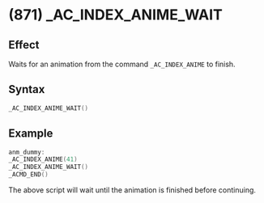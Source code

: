 # (871) _AC_INDEX_ANIME_WAIT

## Effect

Waits for an animation from the command `_AC_INDEX_ANIME` to finish.

## Syntax

```c
_AC_INDEX_ANIME_WAIT()
```

## Example

```c
anm_dummy:
_AC_INDEX_ANIME(41)
_AC_INDEX_ANIME_WAIT()
_ACMD_END()
```

The above script will wait until the animation is finished before continuing.
